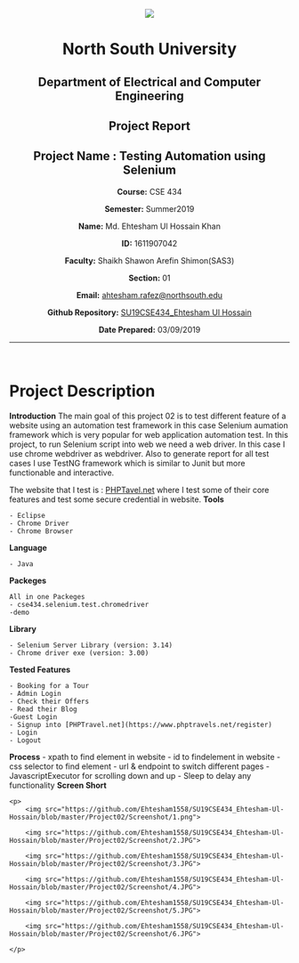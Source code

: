 <p align="center">
<img src="https://github.com/monsurhillas007/SU19CSE299S16G01NSU/blob/master/Mockup/logo/nsulogo.jpeg">
</p>

<div align="center">


# North South University </h5>
##  Department of Electrical and Computer Engineering </h3>

##  Project Report

## Project Name : Testing Automation using Selenium

**Course:** CSE 434

**Semester:** Summer2019

**Name:** Md. Ehtesham Ul Hossain Khan

**ID:** 1611907042

**Faculty:** Shaikh Shawon Arefin Shimon(SAS3)

**Section:** 01

**Email:** ahtesham.rafez@northsouth.edu

**Github Repository:** [SU19CSE434_Ehtesham Ul Hossain]( https://github.com/Ehtesham1558/SU19CSE434_Ehtesham-Ul-Hossain.git)

**Date Prepared:** 03/09/2019
</div>

<hr>

<br>

# Project Description

**Introduction**
The main goal of this project 02 is to test different feature of a website using an automation test framework in this case Selenium aumation framework which is very popular for web application automation test. In this project, to run Selenium script into web we need a web driver. In this case I use chrome webdriver as webdriver. Also to generate report for all test cases I use TestNG framework which is similar to Junit but more functionable and interactive.

The website that I test is :
	[PHPTavel.net](https://www.phptravels.net) where I test some of their core features and test some secure credential in website.
**Tools**

	- Eclipse
	- Chrome Driver
	- Chrome Browser

**Language**
	
	- Java

**Packeges**
	
	All in one Packeges
	- cse434.selenium.test.chromedriver
	-demo
**Library**
 	
 	- Selenium Server Library (version: 3.14)
 	- Chrome driver exe (version: 3.00)
**Tested Features**

	- Booking for a Tour
	- Admin Login
	- Check their Offers
	- Read their Blog
	-Guest Login
	- Signup into [PHPTravel.net](https://www.phptravels.net/register)
	- Login
	- Logout
**Process**
	- xpath to find element in website
	- id to findelement in website
	-css selector to find element
	- url & endpoint to switch different pages
	- JavascriptExecutor for scrolling down and up
	- Sleep to delay any functionality
**Screen Short**

	<p>
		<img src="https://github.com/Ehtesham1558/SU19CSE434_Ehtesham-Ul-Hossain/blob/master/Project02/Screenshot/1.png">

		<img src="https://github.com/Ehtesham1558/SU19CSE434_Ehtesham-Ul-Hossain/blob/master/Project02/Screenshot/2.JPG">

		<img src="https://github.com/Ehtesham1558/SU19CSE434_Ehtesham-Ul-Hossain/blob/master/Project02/Screenshot/3.JPG">

		<img src="https://github.com/Ehtesham1558/SU19CSE434_Ehtesham-Ul-Hossain/blob/master/Project02/Screenshot/4.JPG">

		<img src="https://github.com/Ehtesham1558/SU19CSE434_Ehtesham-Ul-Hossain/blob/master/Project02/Screenshot/5.JPG">

		<img src="https://github.com/Ehtesham1558/SU19CSE434_Ehtesham-Ul-Hossain/blob/master/Project02/Screenshot/6.JPG">

	</p>